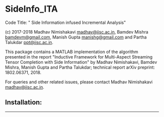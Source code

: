 # SideInfo_ITA
Code Title: " Side Information infused Incremental Analysis"

(c) 2017-2018 Madhav Nimishakavi <madhav@iisc.ac.in>, Bamdev Mishra <bamdevm@gmail.com>, Manish Gupta <manishg@gmail.com> and Partha Talukdar <ppt@iisc.ac.in>.

This package contains a MATLAB implementation of the algorithm presented in the report 
"Inductive Framework for Multi-Aspect Streaming Tensor Completion with Side Information" by Madhav Nimishakavi, Bamdev Mishra, Manish Gupta and Partha Talukdar; technical report arXiv preprint: 1802.06371, 2018.

For queries and other related issues, please contact Madhav Nimishakavi <madhav@iisc.ac.in>.


## Installation:
-------------

 
